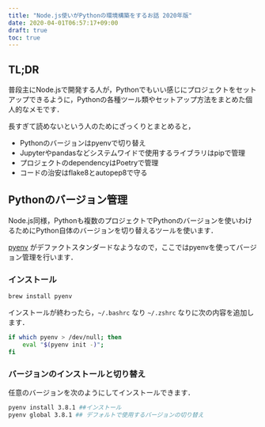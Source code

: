 ```yaml
---
title: "Node.js使いがPythonの環境構築をするお話 2020年版"
date: 2020-04-01T06:57:17+09:00
draft: true
toc: true
---
```


## TL;DR

普段主にNode.jsで開発する人が，Pythonでもいい感じにプロジェクトをセットアップできるように，Pythonの各種ツール類やセットアップ方法をまとめた個人的なメモです．

長すぎて読めないという人のためにざっくりとまとめると，
- Pythonのバージョンはpyenvで切り替え
- Jupyterやpandasなどシステムワイドで使用するライブラリはpipで管理
- プロジェクトのdependencyはPoetryで管理
- コードの治安はflake8とautopep8で守る

## Pythonのバージョン管理

Node.js同様，Pythonも複数のプロジェクトでPythonのバージョンを使いわけるためにPython自体のバージョンを切り替えるツールを使います．

[pyenv](https://github.com/pyenv/pyenv) がデファクトスタンダードなようなので，ここではpyenvを使ってバージョン管理を行います．

### インストール

```bash
brew install pyenv
```

インストールが終わったら，`~/.bashrc` なり `~/.zshrc` なりに次の内容を追加します．

```bash
if which pyenv > /dev/null; then
    eval "$(pyenv init -)";
fi
```

### バージョンのインストールと切り替え

任意のバージョンを次のようにしてインストールできます．　

```bash
pyenv install 3.8.1 ##インストール
pyenv global 3.8.1 ## デフォルトで使用するバージョンの切り替え　
```

